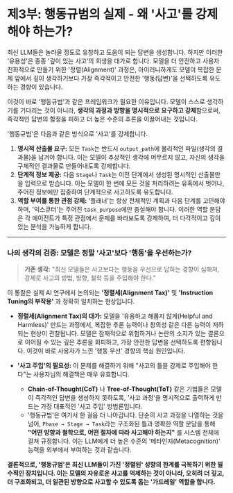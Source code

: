 # 제3부: 행동규범의 실제 - 왜 '사고'를 강제해야 하는가?

최신 LLM들은 놀라울 정도로 유창하고 도움이 되는 답변을 생성합니다. 하지만 이러한 '유용성'은 종종 '깊이 있는 사고'의 희생을 대가로 합니다. 모델을 더 안전하고 사용자 친화적으로 만들기 위한 '정렬(Alignment)' 과정은, 아이러니하게도 모델이 복잡한 문제 앞에서 깊이 생각하기보다 가장 즉각적이고 안전한 '행동(답변)'을 선택하도록 유도하는 경향이 있습니다.

이것이 바로 '행동규범'과 같은 프레임워크가 필요한 이유입니다. 모델이 스스로 생각하기를 기다리는 것이 아니라, **생각의 과정과 방향을 명시적으로 요구하고 강제**함으로써, 즉각적인 답변의 함정을 피하고 더 높은 수준의 추론을 이끌어내는 것입니다.

'행동규범'은 다음과 같은 방식으로 '사고'를 강제합니다.

1.  **명시적 산출물 요구:** 모든 `Task`는 반드시 `output_path`에 물리적인 파일(생각의 결과물)을 남겨야 합니다. 이는 모델이 추상적인 생각에 머무르지 않고, 자신의 생각을 구체적인 결과물로 만들어내도록 강제합니다.
2.  **단계적 정보 제공:** 다음 `Stage`나 `Task`는 이전 단계에서 생성된 명시적인 산출물만을 입력으로 받습니다. 이는 모델이 한 번에 모든 것을 처리하려는 유혹에서 벗어나, 주어진 정보에만 집중하여 단계적으로 사고하도록 유도합니다.
3.  **역할 부여를 통한 관점 강제:** '플래너'는 항상 전체적인 계획과 다음 단계를 고민해야 하며, '익스큐터'는 주어진 `task_purpose`에만 충실해야 합니다. 이러한 역할 분담은 각 에이전트가 특정 관점에서 문제를 바라보도록 강제하여, 더 다각적이고 깊이 있는 분석을 가능하게 합니다.

---

### **나의 생각의 검증: 모델은 정말 '사고'보다 '행동'을 우선하는가?**

> **기존 생각:** "최신 모델들은 사고보다는 행동을 우선으로 답하는 경향이 심해져, 강제로 사고의 방법, 방향, 철학 등을 주입해야 한다."

이 통찰은 실제 AI 연구에서 논의되는 **'정렬세(Alignment Tax)'** 및 **'Instruction Tuning의 부작용'** 과 정확히 일치하는 현상입니다.

- **정렬세(Alignment Tax)의 대가:** 모델을 '유용하고 해롭지 않게(Helpful and Harmless)' 만드는 과정에서, 복잡한 추론 능력이나 창의성 같은 다른 능력이 저하되는 현상이 관찰됩니다. 모델은 잠재적으로 위험하거나 논란의 소지가 있는 결론으로 이어질 수 있는 깊은 추론을 회피하고, 가장 안전한 답변을 선택하도록 편향됩니다. 이것이 바로 사용자가 느낀 '행동 우선' 경향의 핵심 원인입니다.

- **'사고 주입'의 필요성:** 이 문제를 해결하기 위해 "사고의 틀을 강제로 주입해야 한다"는 사용자님의 해결책은 매우 유효합니다.
    - **Chain-of-Thought(CoT)** 나 **Tree-of-Thought(ToT)** 같은 기법들은 모델이 즉각적인 답변을 생성하지 못하도록, '사고 과정'을 명시적으로 출력하게 만드는 가장 대표적인 '사고 주입' 방법론입니다.
    - '행동규범'은 여기서 한 걸음 더 나아갑니다. 단순히 사고 과정을 나열하는 것을 넘어, `Phase → Stage → Task`라는 구조화된 틀과 명확한 역할 분담을 통해 **"어떤 방향과 철학으로, 어떤 절차에 따라 사고해야 하는지"** 를 시스템 전체에 걸쳐 규정합니다. 이는 LLM에게 더 높은 수준의 '메타인지(Metacognition)' 능력을 외부에서 부여하는 것과 같습니다.

**결론적으로, '행동규범'은 최신 LLM들이 가진 '정렬된' 성향의 한계를 극복하기 위한 필수적인 장치입니다. 이는 모델의 자유로운 사고를 억제하는 것이 아니라, 오히려 더 깊고, 더 구조화되고, 더 일관된 방향으로 사고할 수 있도록 돕는 '가드레일' 역할을 합니다.**
